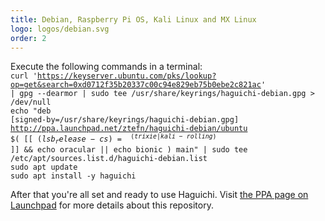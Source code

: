```yaml
---
title: Debian, Raspberry Pi OS, Kali Linux and MX Linux
logo: logos/debian.svg
order: 2
---
```

Execute the following commands in a terminal:<br>
<code class="user clipboard">curl 'https://keyserver.ubuntu.com/pks/lookup?op=get&search=0xd0712f35b20337c00c94e829eb75b0ebe2c821ac' | gpg --dearmor | sudo tee /usr/share/keyrings/haguichi-debian.gpg &gt; /dev/null</code><br>
<code class="user clipboard">echo "deb [signed-by=/usr/share/keyrings/haguichi-debian.gpg] http://ppa.launchpad.net/ztefn/haguichi-debian/ubuntu $( [[ $(lsb_release -cs) =~ ^(trixie|kali-rolling)$ ]] && echo oracular || echo bionic ) main" | sudo tee /etc/apt/sources.list.d/haguichi-debian.list</code><br>
<code class="user clipboard">sudo apt update</code><br>
<code class="user clipboard">sudo apt install -y haguichi</code>

After that you're all set and ready to use Haguichi. Visit <a href="https://launchpad.net/~ztefn/+archive/ubuntu/haguichi-debian" target="_blank" rel="noopener">the PPA page on Launchpad</a> for more details about this repository.
